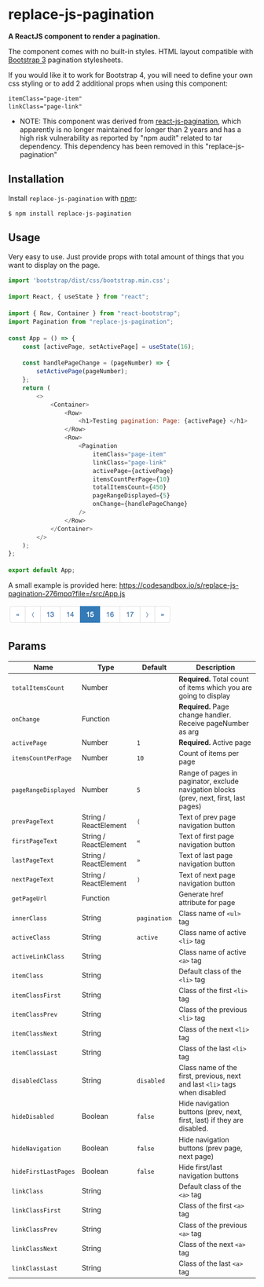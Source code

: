 # replace-js-pagination

**A ReactJS component to render a pagination.**

The component comes with no built-in styles. HTML layout compatible with [Bootstrap 3](https://getbootstrap.com/docs/3.4/components/#pagination) pagination stylesheets.

If you would like it to work for Bootstrap 4, you will need to define your own css styling or to add 2 additional props when using this component:
```
itemClass="page-item"
linkClass="page-link"
```
* NOTE: This component was derived from [react-js-pagination](https://github.com/wwwaiser/react-js-pagination), which apparently is no longer maintained for longer than 2 years and has a high risk 
vulnerability as reported by "npm audit" related to tar dependency.  This dependency has been removed in this "replace-js-pagination"

## Installation

Install `replace-js-pagination` with [npm](https://www.npmjs.com/):

```
$ npm install replace-js-pagination
```

## Usage

Very easy to use. Just provide props with total amount of things that you want to display on the page.

```js
import 'bootstrap/dist/css/bootstrap.min.css';

import React, { useState } from "react";

import { Row, Container } from "react-bootstrap";
import Pagination from "replace-js-pagination";

const App = () => {
    const [activePage, setActivePage] = useState(16);

    const handlePageChange = (pageNumber) => {
        setActivePage(pageNumber);
    };
    return (
        <>
            <Container>
                <Row>
                    <h1>Testing pagination: Page: {activePage} </h1>
                </Row>
                <Row>
                    <Pagination
                        itemClass="page-item"
                        linkClass="page-link"
                        activePage={activePage}
                        itemsCountPerPage={10}
                        totalItemsCount={450}
                        pageRangeDisplayed={5}
                        onChange={handlePageChange}
                    />
                </Row>
            </Container>
        </>
    );
};

export default App;


```

A small example is provided here: https://codesandbox.io/s/replace-js-pagination-276mpq?file=/src/App.js

![Example](https://github.com/felipecarrillo100/replace-js-pagination/raw/main/pagination.png)

## Params

Name | Type | Default | Description
--- | --- | --- | --- |
`totalItemsCount` | Number | | **Required.** Total count of items which you are going to display
`onChange` | Function | | **Required.** Page change handler. Receive pageNumber as arg
`activePage` | Number | `1` | **Required.** Active page
`itemsCountPerPage` | Number | `10` | Count of items per  page
`pageRangeDisplayed` | Number | `5` | Range of pages in paginator, exclude navigation blocks (prev, next, first, last pages)
`prevPageText` | String / ReactElement | `⟨` | Text of prev page navigation button
`firstPageText` | String / ReactElement | `«` | Text of first page navigation button
`lastPageText` | String / ReactElement | `»` | Text of last page navigation button
`nextPageText` | String / ReactElement | `⟩` | Text of next page navigation button
`getPageUrl` | Function | | Generate href attribute for page
`innerClass` | String | `pagination` | Class name of `<ul>` tag
`activeClass` | String | `active` | Class name of active `<li>` tag
`activeLinkClass` | String |  | Class name of active `<a>` tag
`itemClass` | String | | Default class of the `<li>` tag
`itemClassFirst` | String | | Class of the first `<li>` tag
`itemClassPrev` | String | | Class of the previous `<li>` tag
`itemClassNext` | String | | Class of the next `<li>` tag
`itemClassLast` | String | | Class of the last `<li>` tag
`disabledClass` | String | `disabled` | Class name of the first, previous, next and last `<li>` tags when disabled
`hideDisabled` | Boolean | `false` | Hide navigation buttons (prev, next, first, last) if they are disabled.
`hideNavigation` | Boolean | `false` | Hide navigation buttons (prev page, next page)
`hideFirstLastPages` | Boolean | `false` | Hide first/last navigation buttons
`linkClass` | String | | Default class of the `<a>` tag
`linkClassFirst` | String | | Class of the first `<a>` tag
`linkClassPrev` | String | | Class of the previous `<a>` tag
`linkClassNext` | String | | Class of the next `<a>` tag
`linkClassLast` | String | | Class of the last `<a>` tag
